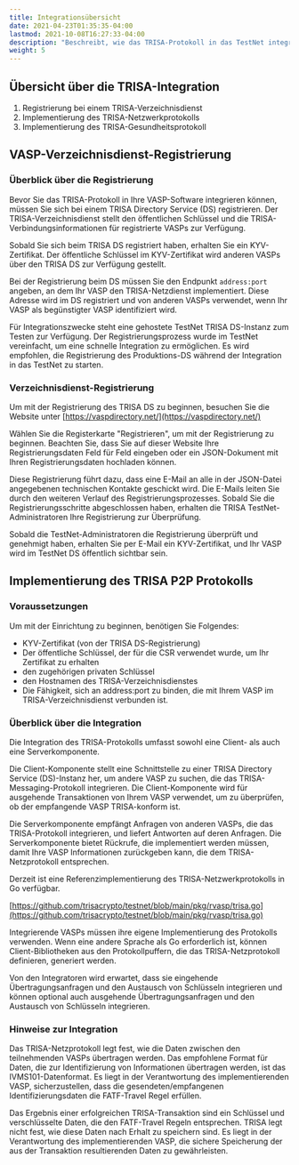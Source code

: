 ```yaml
---
title: Integrationsübersicht
date: 2021-04-23T01:35:35-04:00
lastmod: 2021-10-08T16:27:33-04:00
description: "Beschreibt, wie das TRISA-Protokoll in das TestNet integriert wird"
weight: 5
---
```


## Übersicht über die TRISA-Integration

1. Registrierung bei einem TRISA-Verzeichnisdienst
2. Implementierung des TRISA-Netzwerkprotokolls
3. Implementierung des TRISA-Gesundheitsprotokoll

## VASP-Verzeichnisdienst-Registrierung

### Überblick über die Registrierung

Bevor Sie das TRISA-Protokoll in Ihre VASP-Software integrieren können, müssen Sie sich bei einem TRISA Directory Service (DS) registrieren.  Der TRISA-Verzeichnisdienst stellt den öffentlichen Schlüssel und die TRISA-Verbindungsinformationen für registrierte VASPs zur Verfügung.

Sobald Sie sich beim TRISA DS registriert haben, erhalten Sie ein KYV-Zertifikat.  Der öffentliche Schlüssel im KYV-Zertifikat wird anderen VASPs über den TRISA DS zur Verfügung gestellt.

Bei der Registrierung beim DS müssen Sie den Endpunkt `address:port` angeben, an dem Ihr VASP den TRISA-Netzdienst implementiert. Diese Adresse wird im DS registriert und von anderen VASPs verwendet, wenn Ihr VASP als begünstigter VASP identifiziert wird.

Für Integrationszwecke steht eine gehostete TestNet TRISA DS-Instanz zum Testen zur Verfügung.  Der Registrierungsprozess wurde im TestNet vereinfacht, um eine schnelle Integration zu ermöglichen.  Es wird empfohlen, die Registrierung des Produktions-DS während der Integration in das TestNet zu starten.


### Verzeichnisdienst-Registrierung

Um mit der Registrierung des TRISA DS zu beginnen, besuchen Sie die Website unter [https://vaspdirectory.net/](https://vaspdirectory.net/)

Wählen Sie die Registerkarte "Registrieren", um mit der Registrierung zu beginnen. Beachten Sie, dass Sie auf dieser Website Ihre Registrierungsdaten Feld für Feld eingeben oder ein JSON-Dokument mit Ihren Registrierungsdaten hochladen können.

Diese Registrierung führt dazu, dass eine E-Mail an alle in der JSON-Datei angegebenen technischen Kontakte geschickt wird.  Die E-Mails leiten Sie durch den weiteren Verlauf des Registrierungsprozesses.  Sobald Sie die Registrierungsschritte abgeschlossen haben, erhalten die TRISA TestNet-Administratoren Ihre Registrierung zur Überprüfung.

Sobald die TestNet-Administratoren die Registrierung überprüft und genehmigt haben, erhalten Sie per E-Mail ein KYV-Zertifikat, und Ihr VASP wird im TestNet DS öffentlich sichtbar sein.


## Implementierung des TRISA P2P Protokolls


### Voraussetzungen

Um mit der Einrichtung zu beginnen, benötigen Sie Folgendes:

* KYV-Zertifikat (von der TRISA DS-Registrierung)
* Der öffentliche Schlüssel, der für die CSR verwendet wurde, um Ihr Zertifikat zu erhalten
* den zugehörigen privaten Schlüssel
* den Hostnamen des TRISA-Verzeichnisdienstes
* Die Fähigkeit, sich an address:port zu binden, die mit Ihrem VASP im TRISA-Verzeichnisdienst verbunden ist.


### Überblick über die Integration

Die Integration des TRISA-Protokolls umfasst sowohl eine Client- als auch eine Serverkomponente.

Die Client-Komponente stellt eine Schnittstelle zu einer TRISA Directory Service (DS)-Instanz her, um andere VASP zu suchen, die das TRISA-Messaging-Protokoll integrieren.  Die Client-Komponente wird für ausgehende Transaktionen von Ihrem VASP verwendet, um zu überprüfen, ob der empfangende VASP TRISA-konform ist.

Die Serverkomponente empfängt Anfragen von anderen VASPs, die das TRISA-Protokoll integrieren, und liefert Antworten auf deren Anfragen.  Die Serverkomponente bietet Rückrufe, die implementiert werden müssen, damit Ihre VASP Informationen zurückgeben kann, die dem TRISA-Netzprotokoll entsprechen.

Derzeit ist eine Referenzimplementierung des TRISA-Netzwerkprotokolls in Go verfügbar.

[https://github.com/trisacrypto/testnet/blob/main/pkg/rvasp/trisa.go](https://github.com/trisacrypto/testnet/blob/main/pkg/rvasp/trisa.go)

Integrierende VASPs müssen ihre eigene Implementierung des Protokolls verwenden.  Wenn eine andere Sprache als Go erforderlich ist, können Client-Bibliotheken aus den Protokollpuffern, die das TRISA-Netzprotokoll definieren, generiert werden.

Von den Integratoren wird erwartet, dass sie eingehende Übertragungsanfragen und den Austausch von Schlüsseln integrieren und können optional auch ausgehende Übertragungsanfragen und den Austausch von Schlüsseln integrieren.

### Hinweise zur Integration

Das TRISA-Netzprotokoll legt fest, wie die Daten zwischen den teilnehmenden VASPs übertragen werden.  Das empfohlene Format für Daten, die zur Identifizierung von Informationen übertragen werden, ist das IVMS101-Datenformat.  Es liegt in der Verantwortung des implementierenden VASP, sicherzustellen, dass die gesendeten/empfangenen Identifizierungsdaten die FATF-Travel Regel erfüllen.

Das Ergebnis einer erfolgreichen TRISA-Transaktion sind ein Schlüssel und verschlüsselte Daten, die den FATF-Travel Regeln entsprechen.  TRISA legt nicht fest, wie diese Daten nach Erhalt zu speichern sind.  Es liegt in der Verantwortung des implementierenden VASP, die sichere Speicherung der aus der Transaktion resultierenden Daten zu gewährleisten.
